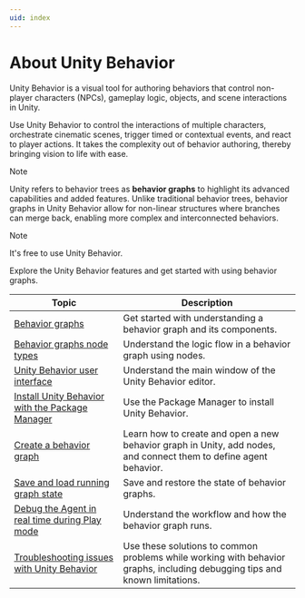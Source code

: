 ```yaml
---
uid: index
---
```


# About Unity Behavior

Unity Behavior is a visual tool for authoring behaviors that control non-player characters (NPCs), gameplay logic, objects, and scene interactions in Unity.

Use Unity Behavior to control the interactions of multiple characters, orchestrate cinematic scenes, trigger timed or contextual events, and react to player actions. It takes the complexity out of behavior authoring, thereby bringing vision to life with ease.

> [!NOTE]
> Unity refers to behavior trees as **behavior graphs** to highlight its advanced capabilities and added features. Unlike traditional behavior trees, behavior graphs in Unity Behavior allow for non-linear structures where branches can merge back, enabling more complex and interconnected behaviors.

> [!NOTE]
> It's free to use Unity Behavior.

Explore the Unity Behavior features and get started with using behavior graphs.

| Topic | Description |
| ----- | ----------- |
| [Behavior graphs](behavior-graph.md) | Get started with understanding a behavior graph and its components. |
| [Behavior graphs node types](node-types.md) | Understand the logic flow in a behavior graph using nodes. |
| [Unity Behavior user interface](user-interface.md) | Understand the main window of the Unity Behavior editor. |
| [Install Unity Behavior with the Package Manager](install-behavior.md) | Use the Package Manager to install Unity Behavior. |
| [Create a behavior graph](create-behavior-graph.md) | Learn how to create and open a new behavior graph in Unity, add nodes, and connect them to define agent behavior. |
| [Save and load running graph state](serialization.md) | Save and restore the state of behavior graphs. |
| [Debug the Agent in real time during Play mode](debug.md) | Understand the workflow and how the behavior graph runs. |
| [Troubleshooting issues with Unity Behavior](troubleshoot.md) | Use these solutions to common problems while working with behavior graphs, including debugging tips and known limitations. |